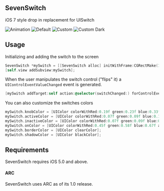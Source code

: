 ## SevenSwitch

iOS 7 style drop in replacement for UISwitch

![Animation](https://raw.github.com/bvogelzang/SevenSwitch/master/example.gif)
![Default](https://raw.github.com/bvogelzang/SevenSwitch/master/example.png)
![Custom](https://raw.github.com/bvogelzang/SevenSwitch/master/example2.png)
![Custom Dark](https://raw.github.com/bvogelzang/SevenSwitch/master/example3.png)

## Usage

Initializing and adding the switch to the screen

```objective-c
SevenSwitch *mySwitch = [[SevenSwitch alloc] initWithFrame:CGRectMake(10, 10, 50, 30)];
[self.view addSubview:mySwitch];
```

When the user manipulates the switch control ("flips" it) a `UIControlEventValueChanged` event is generated.

```objective-c
[mySwitch addTarget:self action:@selector(switchChanged:) forControlEvents:UIControlEventValueChanged];
```

You can also customize the switches colors

```objective-c
mySwitch.knobColor = [UIColor colorWithRed:0.19f green:0.23f blue:0.33f alpha:1.00f];
mySwitch.activeColor = [UIColor colorWithRed:0.07f green:0.09f blue:0.11f alpha:1.00f];
mySwitch.inactiveColor = [UIColor colorWithRed:0.07f green:0.09f blue:0.11f alpha:1.00f];
mySwitch.onColor = [UIColor colorWithRed:0.45f green:0.58f blue:0.67f alpha:1.00f];
mySwitch.borderColor = [UIColor clearColor];
mySwitch.shadowColor = [UIColor blackColor];
```

## Requirements

SevenSwitch requires iOS 5.0 and above.

#### ARC

SevenSwitch uses ARC as of its 1.0 release.

